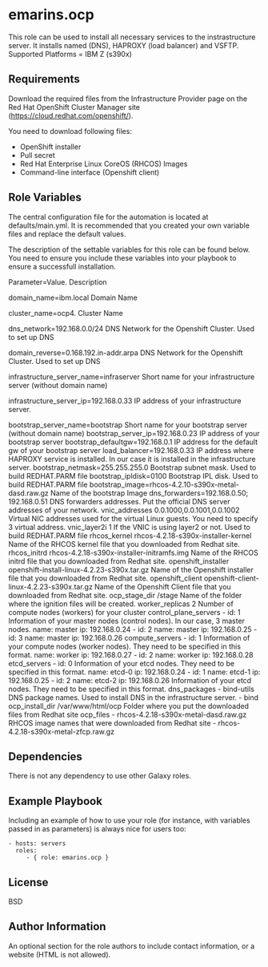 emarins.ocp
=========

This role can be used to install all necessary services to the instrastructure server.  It installs named (DNS), HAPROXY (load balancer) and VSFTP.
Supported Platforms = IBM Z (s390x)

Requirements
------------

Download the required files from the Infrastructure Provider page on the Red Hat OpenShift Cluster Manager site (https://cloud.redhat.com/openshift/).

You need to download following files:

- OpenShift installer
- Pull secret
- Red Hat Enterprise Linux CoreOS (RHCOS) Images
- Command-line interface (Openshift client)

Role Variables
--------------

The central configuration file for the automation is located at defaults/main.yml. It is recommended that you created your own variable files and replace the default values.

The description of the settable variables for this role can be found below. You need to ensure you include these variables into your playbook to ensure a successfull installation.

Parameter=Value.          Description

domain_name=ibm.local        Domain Name

cluster_name=ocp4.        Cluster Name

dns_network=192.168.0.0/24			        DNS Network for the Openshift Cluster. Used to set up DNS

domain_reverse=0.168.192.in-addr.arpa			DNS Network for the Openshift Cluster. Used to set up DNS

infrastructure_server_name=infraserver				Short name for your infrastructure server (without domain name)

infrastructure_server_ip=192.168.0.33				IP address of your infrastructure server.

bootstrap_server_name=bootstrap				Short name for your bootstrap server (without domain name)
bootstrap_server_ip=192.168.0.23				IP address of your bootstrap server
bootstrap_defaultgw=192.168.0.1				IP address for the default gw of your bootstrap server
load_balancer=192.168.0.33				IP address where HAPROXY service is installed. In our case it is installed in the infrastructure server.
bootstrap_netmask=255.255.255.0				Bootstrap subnet mask.  Used to build REDHAT.PARM file
bootstrap_ipldisk=0100					Bootstrap IPL disk.  Used to build REDHAT.PARM file
bootstrap_image=rhcos-4.2.10-s390x-metal-dasd.raw.gz	Name of the bootstrap Image
dns_forwarders=192.168.0.50; 192.168.0.51		DNS forwarders addresses. Put the official DNS server addresses of your network.
vnic_addresses			0.0.1000,0.0.1001,0.0.1002		Virtual NIC addresses used for the virtual Linux guests. You need to specify 3 virtual address.
vnic_layer2i			1					If the VNIC is using layer2 or not. Used to build REDHAT.PARM file
rhcos_kernel			rhcos-4.2.18-s390x-installer-kernel 	Name of the RHCOS kernel file that you downloaded from Redhat site.
rhcos_initrd			rhcos-4.2.18-s390x-installer-initramfs.img	Name of the RHCOS initrd file that you downloaded from Redhat site.
openshift_installer		openshift-install-linux-4.2.23-s390x.tar.gz	Name of the Openshift installer file that you downloaded from Redhat site.
openshift_client		openshift-client-linux-4.2.23-s390x.tar.gz	Name of the Openshift Client file that you downloaded from Redhat site.
ocp_stage_dir			/stage					Name of the folder where the ignition files will be created.
worker_replicas			2					Number of compute nodes (workers) for your cluster
control_plane_servers		- id: 1					Information of your master nodes (control nodes). In our case, 3 master nodes.
    				  name: master
    				  ip: 192.168.0.24
  				- id: 2
    				  name: master
    				  ip: 192.168.0.25
  				- id: 3
    				  name: master
    				  ip: 192.168.0.26
compute_servers	  		- id: 1					Information of your compute nodes (worker nodes).  They need to be specified in this format.
    				  name: worker
    				  ip: 192.168.0.27
  				- id: 2
    				  name: worker
    				  ip: 192.168.0.28
etcd_servers	  		- id: 0  				Information of your etcd nodes.  They need to be specified in this format.
    				  name: etcd-0 
    				  ip: 192.168.0.24
  				- id: 1
    				  name: etcd-1
    				  ip: 192.168.0.25
  				- id: 2
    				  name: etcd-2
    				  ip: 192.168.0.26			Information of your etcd nodes.  They need to be specified in this format.
dns_packages	 		- bind-utils				DNS package names.  Used to install DNS in the infrastructure server.
 				- bind
ocp_install_dir			/var/www/html/ocp			Folder where you put the downloaded files from Redhat site
ocp_files		  	- rhcos-4.2.18-s390x-metal-dasd.raw.gz	RHCOS image names that were downloaded from Redhat site
                  		- rhcos-4.2.18-s390x-metal-zfcp.raw.gz


Dependencies
------------

There is not any dependency to use other Galaxy roles.

Example Playbook
----------------

Including an example of how to use your role (for instance, with variables passed in as parameters) is always nice for users too:

    - hosts: servers
      roles:
         - { role: emarins.ocp }

License
-------

BSD

Author Information
------------------

An optional section for the role authors to include contact information, or a website (HTML is not allowed).
